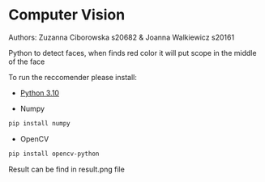 # Computer Vision

Authors: Zuzanna Ciborowska s20682 & Joanna Walkiewicz s20161

Python to detect faces, when finds red color it will put scope in the middle of the face


To run the reccomender please install:

- [Python 3.10](https://www.python.org/downloads/)

- Numpy
```bash
pip install numpy
```

- OpenCV
```bash
pip install opencv-python
```

Result can be find in result.png file
